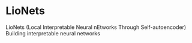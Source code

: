# LioNets 
LioNets (Local Interpretable Neural nEtworks Through Self-autoencoder) 
Building interpretable neural networks
